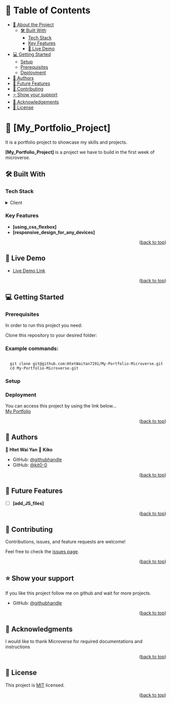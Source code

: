 <!-- TABLE OF CONTENTS -->
<a name="readme-top"></a>
# 📗 Table of Contents

- [📖 About the Project](#about-project)
  - [🛠 Built With](#built-with)
    - [Tech Stack](#tech-stack)
    - [Key Features](#key-features)
    - [🚀 Live Demo](#live-demo)
- [💻 Getting Started](#getting-started)
  - [Setup](#setup)
  - [Prerequisites](#prerequisites)
  - [Deployment](#deployment)
- [👥 Authors](#authors)
- [🔭 Future Features](#future-features)
- [🤝 Contributing](#contributing)
- [⭐️ Show your support](#support)
- [🙏 Acknowledgements](#acknowledgements)
- [📝 License](#license)

<!-- PROJECT DESCRIPTION -->

# 📖 [My_Portfolio_Project] <a name="about-project"></a>

It is a portfolio project to showcase my skills and projects.

**[My_Portfolio_Project]** is a project we have to build in the first week of microverse.

## 🛠 Built With <a name="built-with"></a>

### Tech Stack <a name="tech-stack"></a>


<details>
  <summary>Client</summary>
  <ul>
    <li><a href="https://developer.mozilla.org/en-US/docs/Web/HTML">HTML</a></li>
        <li><a href="https://developer.mozilla.org/en-US/docs/Web/CSS">CSS</a></li>

  </ul>
</details>

<!-- Features -->

### Key Features <a name="key-features"></a>



- **[using_css_flexbox]**
- **[responsive_design_for_any_devices]**


<p align="right">(<a href="#readme-top">back to top</a>)</p>

<!-- LIVE DEMO -->
## 🚀 Live Demo <a name="live-demo"></a>

- [Live Demo Link](https://htetwaiyan7191.github.io./)

<p align="right">(<a href="#readme-top">back to top</a>)</p>


<!-- GETTING STARTED -->

## 💻 Getting Started <a name="getting-started"></a>



### Prerequisites

In order to run this project you need:

Clone this repository to your desired folder:
### Example commands:
<code>
  git clone git@github.com:HtetWaiYan7191/My-Portfolio-Microverse.git
  cd My-Portfolio-Microverse.git
</code>

### Setup


### Deployment <a name="deployment"></a>

You can access this project by using the link below...<br>
[My Portfolio](https://htetwaiyan7191.github.io./)


<p align="right">(<a href="#readme-top">back to top</a>)</p>
<!-- AUTHORS -->

## 👥 Authors <a name="authors"></a>



👤 **Htet Wai Yan**
👤 **Kiko**

- GitHub: [@githubhandle](https://github.com/HtetWaiYan7191)
- GitHub: [@kit0-0](https://github.com/kit0-0)


<p align="right">(<a href="#readme-top">back to top</a>)</p>

<!-- FUTURE FEATURES -->

## 🔭 Future Features <a name="future-features"></a>


- [ ] **[add_JS_files]**


<p align="right">(<a href="#readme-top">back to top</a>)</p>

<!-- CONTRIBUTING -->

## 🤝 Contributing <a name="contributing"></a>

Contributions, issues, and feature requests are welcome!

Feel free to check the [issues page](https://github.com/HtetWaiYan7191/My-Portfolio-Microverse/issues).

<p align="right">(<a href="#readme-top">back to top</a>)</p>

<!-- SUPPORT -->

## ⭐️ Show your support <a name="support"></a>


If you like this project follow me on github and wait for more projects.
- GitHub: [@githubhandle](https://github.com/HtetWaiYan7191)


<p align="right">(<a href="#readme-top">back to top</a>)</p>

<!-- ACKNOWLEDGEMENTS -->

## 🙏 Acknowledgments <a name="acknowledgements"></a>


I would like to thank Microverse for required documentations and instructions

<p align="right">(<a href="#readme-top">back to top</a>)</p>


<!-- LICENSE -->

## 📝 License <a name="license"></a>

This project is [MIT](https://choosealicense.com/licenses/mit/#) licensed.


<p align="right">(<a href="#readme-top">back to top</a>)</p>
